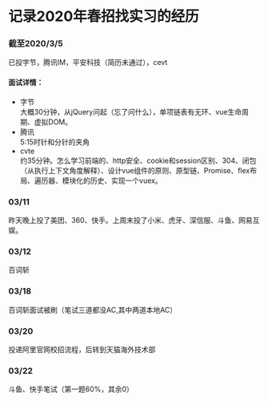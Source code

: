 # 记录2020年春招找实习的经历
### 截至2020/3/5
已投字节，腾讯IM，平安科技（简历未通过），cevt
#### 面试详情： 
* 字节  
大概30分钟，从jQuery问起（忘了问什么），单项链表有无环、vue生命周期、虚拟DOM。
* 腾讯  
5:15时针和分针的夹角
* cvte  
约35分钟。怎么学习前端的、http安全、cookie和session区别、304、闭包（从执行上下文角度解释）、设计vue组件的原则、原型链、Promise、flex布局、遍历器、模块化的历史、实现一个vuex。
### 03/11 
昨天晚上投了美团、360、快手。上周末投了小米、虎牙、深信服、斗鱼、网易互娱。
### 03/12
百词斩
### 03/18
百词斩面试被刷（笔试三道都没AC,其中两道本地AC）
### 03/20
投递阿里官网校招流程，后转到天猫海外技术部
### 03/22 
斗鱼、快手笔试（第一题60%，其余0）